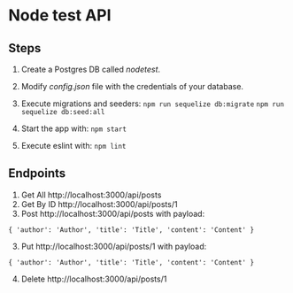 # Node test API

## Steps

1. Create a Postgres DB called *nodetest*.
2. Modify *config.json* file with the credentials of your database.
3. Execute migrations and seeders:
`npm run sequelize db:migrate`
`npm run sequelize db:seed:all`

4. Start the app with:
`npm start`

5. Execute eslint with:
`npm lint`

## Endpoints

1. Get All http://localhost:3000/api/posts
2. Get By ID http://localhost:3000/api/posts/1
2. Post http://localhost:3000/api/posts with payload:

`
{
    'author': 'Author',
    'title': 'Title',
    'content': 'Content'
}
`

3. Put http://localhost:3000/api/posts/1 with payload:

`
{
    'author': 'Author',
    'title': 'Title',
    'content': 'Content'
}
`

4. Delete http://localhost:3000/api/posts/1
